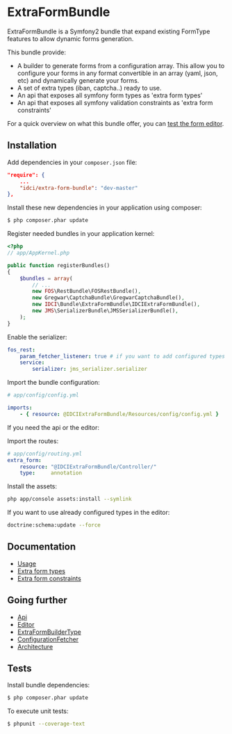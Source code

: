 ExtraFormBundle
===============

ExtraFormBundle is a Symfony2 bundle that expand existing FormType features to allow dynamic forms generation.

This bundle provide:
* A builder to generate forms from a configuration array. This allow you to configure your forms in any format convertible in an array (yaml, json, etc) and dynamically generate your forms.
* A set of extra types (iban, captcha..) ready to use.
* An api that exposes all symfony form types as 'extra form types'
* An api that exposes all symfony validation constraints as 'extra form constraints'

For a quick overview on what this bundle offer, you can [test the form editor](http://extra-form.labs.idci.fr/extra-form/editor).

Installation
------------

Add dependencies in your `composer.json` file:
```json
"require": {
    ...
    "idci/extra-form-bundle": "dev-master"
},
```

Install these new dependencies in your application using composer:
```sh
$ php composer.phar update
```

Register needed bundles in your application kernel:
```php
<?php
// app/AppKernel.php

public function registerBundles()
{
    $bundles = array(
        // ...
        new FOS\RestBundle\FOSRestBundle(),
        new Gregwar\CaptchaBundle\GregwarCaptchaBundle(),
        new IDCI\Bundle\ExtraFormBundle\IDCIExtraFormBundle(),
        new JMS\SerializerBundle\JMSSerializerBundle(),
    );
}
```

Enable the serializer:

```yml
fos_rest:
    param_fetcher_listener: true # if you want to add configured types
    service:
        serializer: jms_serializer.serializer
```

Import the bundle configuration:
```yml
# app/config/config.yml

imports:
    - { resource: @IDCIExtraFormBundle/Resources/config/config.yml }
```

If you need the api or the editor:

Import the routes:
```yml
# app/config/routing.yml
extra_form:
    resource: "@IDCIExtraFormBundle/Controller/"
    type:     annotation
```

Install the assets:
```sh
php app/console assets:install --symlink
```

If you want to use already configured types in the editor:
```sh
doctrine:schema:update --force
```

Documentation
-------------

* [Usage](Resources/doc/usage.md)
* [Extra form types](Resources/doc/extra_form_type.md)
* [Extra form constraints](Resources/doc/extra_form_constraint.md)

Going further
-------------

* [Api](Resources/doc/editor.md)
* [Editor](Resources/doc/editor.md)
* [ExtraFormBuilderType](Resources/doc/extra_form_builder_type.md)
* [ConfigurationFetcher](Resources/doc/configuration_fetcher.md)
* [Architecture](Resources/doc/architecture.md)

Tests
-----

Install bundle dependencies:
```sh
$ php composer.phar update
```

To execute unit tests:
```sh
$ phpunit --coverage-text
```
